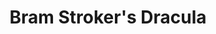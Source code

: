 ---
title: "Bram Stroker's Dracula"

year: 1992

director: "Francis Ford Coppola"

summary: "A mysterious eastern european wants to invest in London real estate. What are the odds there's something fishy about that guy?"

comment: "Not the Godfather part 2? Not the Outsiders? Well, I quote this movie far more, so here we are. Also, it's peak Gary Oldman, peak Winona Ryder and absolute bottom Keanu Reeves."

image: "https://media.giphy.com/media/f5d71mIJYnElO4Jz76/giphy.gif"

imdb: "https://www.imdb.com/title/tt0103874/"

quotes:
  - "I never drink... wine."
  - "The children of the night!"
---
